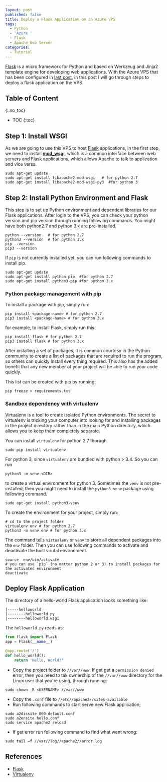 ```yaml
---
layout: post
published: false
title: Deploy a Flask Application on an Azure VPS
tags:
  - Python
  - 'Azure '
  - Flask
  - Apache Web Server
categories:
  - Tutorial
---
```


[Flask](http://flask.pocoo.org/) is a micro framework for Python and based on Werkzeug and Jinja2 template engine for developing web applications. With the Azure VPS that has been configured in [last post](http://leifengblog.net/2017-11-14-how-to-install-apache-http-web-server-on-azure-ubuntu-virtual-machines/), in this post I will go through steps to deploy a flask application on the VPS.<!--more-->
## Table of Content
{:.no_toc}

* TOC
{:toc}

## Step 1: Install WSGI

As we are going to use this VPS to host [Flask](http://flask.pocoo.org/) applications, in the first step, we need to install **[mod_wsgi](http://modwsgi.readthedocs.io/en/develop/index.html)**, which is a common interface between web servers and Flask applications, which allows Apache to talk to application and vice versa.
```
sudo apt-get update
sudo apt-get install libapache2-mod-wsgi   # for python 2.7
sudo apt-get install libapache2-mod-wsgi-py3  #for python 3
```
 
## Step 2: Install Python Environment and Flask

This step is to set up Python environment and dependent libraries for our Flask applications. After login to the VPS, you can check your python version and pip version through running following commands. You might have both python2.7 and python 3.x are pre-installed. 

```
python --version   # for python 2.7
python3 --version  # for python 3.x
pip --version    
pip3 --version
```

If `pip` is not currently installed yet, you can run following commands to install pip.
```
sudo apt-get update
sudo apt-get install python-pip  #for python 2.7
sudo apt-get install python3-pip #for python 3.x
```
### Python package management with pip

To install a package with pip, simply run:
```
pip install <package-name> # for python 2.7
pip3 install <package-name> # for python 3.x
```
for example, to install Flask, simply run this:
```
pip install flask # for python 2.7
pip3 install flask # for python 3.x
```
After installing a set of packages, it is common courtesy in the Python community to create a list of packages that are required to run the program, so others can quickly install every thing required. This also has the added benefit that any new member of your project will be able to run your code quickly.

This list can be created with pip by running:
```
pip freeze > requirements.txt
```

### Sandbox dependency with virtualenv
[Virtualenv](https://virtualenv.pypa.io/en/stable/) is a tool to create isolated Python environments. The secret to virtualenv is tricking your computer into looking for and installing packages in the project directory rather than in the main Python directory, which allows you to keep them completely separate.

You can install `virtualenv` for python 2.7 thorugh
```
sudo pip install virtualenv
```
For python 3, since `virtualenv` are bundled with python > 3.4. So you can run 
```
python3 -m venv <DIR>
```
to create a virtual environment for python 3.  Sometimes the `venv` is not pre-installed, then you might need to install the `python3-venv` package using following command.
```
sudo apt-get install python3-venv
```
To create the environment for your project, simply run: 
```
# cd to the project folder
virtualenv env # for python 2.7
python3 -m venv env # for python 3.x
```
The command tells `virtualenv` or `venv` to store all dependent packages into the `env` folder. Then you can use following commands to activate and deactivate the built virutal environment.
 ```
source  env/bin/activate
# you can use `pip` (no matter python 2 or 3) to install packages for the activated environment
deactivate
```

## Deploy Flask Application

The directory of a hello-world Flask application looks something like:
~~~
|-----helloworld
|--------helloworld.py
|--------helloworld.wsgi
~~~
The `helloworld.py` reads as:
```python
from flask import Flask
app = Flask(__name__)

@app.route('/')
def hello_world():
    return 'Hello, World!'
```


* Copy the project folder to `//var//www`. If get get a `permission denied` error, then you need to tak ownership of the `//var//www` directory for the Linux user that you're using, through running:
```
sudo chown -R <USERNAME> //var//www
```
* Copy the `.conf` file to `//etc//apache2//sites-available`
* Run following commands to start serve new Flask application;
```
sudo a2dissite 000-default.conf
sudo a2ensite hello.conf
sudo service apache2 reload
```
* If get error run following command to find what went wrong:
```
sudo tail –f //var//log//apache2//error.log
```



## References

* [Flask](http://flask.pocoo.org/)
* [Virtualenv](https://virtualenv.pypa.io/en/stable/) 
